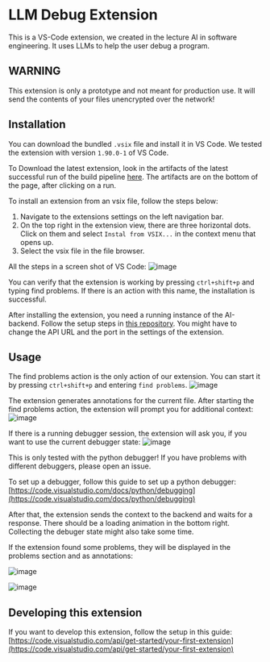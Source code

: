 # LLM Debug Extension

This is a VS-Code extension, we created in the lecture AI in software engineering. It uses LLMs to help the user debug a program.

## WARNING

This extension is only a prototype and not meant for production use. It will send the contents of your files unencrypted over the network!

## Installation

You can download the bundled `.vsix` file and install it in VS Code. We tested the extension with version `1.90.0-1` of VS Code.

To Download the latest extension, look in the artifacts of the latest successful run of the build pipeline [here](https://github.com/ai4se1/llm-debug/actions/workflows/build.yml). The artifacts are on the bottom of the page, after clicking on a run.

To install an extension from an vsix file, follow the steps below:

1. Navigate to the extensions settings on the left navigation bar.
3. On the top right in the extension view, there are three horizontal dots. Click on them and select `Instal from VSIX...` in the context menu that opens up.
4. Select the vsix file in the file browser.

All the steps in a screen shot of VS Code:
![image](https://github.com/user-attachments/assets/e6bc1cf9-0bf0-43e4-8b3a-ceaf2c8321c8)


You can verify that the extension is working by pressing `ctrl+shift+p` and typing find problems. If there is an action with this name, the installation is successful.

After installing the extension, you need a running instance of the AI-backend. Follow the setup steps in [this repository](https://github.com/ai4se1/ai-backend). You might have to change the API URL and the port in the settings of the extension.

## Usage

The find problems action is the only action of our extension. You can start it by pressing `ctrl+shift+p` and entering `find problems`. 
![image](https://github.com/user-attachments/assets/eba4dc4f-10ed-405a-9b78-afbca31d9b00)

The extension generates annotations for the current file. After starting the find problems action, the extension will prompt you for additional context:
![image](https://github.com/user-attachments/assets/1a811169-139d-464d-a8dc-39afd61a1236)

If there is a running debugger session, the extension will ask you, if you want to use the current debugger state:
![image](https://github.com/user-attachments/assets/f03c5f92-776a-4c46-b9f2-ca3db529a1c2)

This is only tested with the python debugger! If you have problems with different debuggers, please open an issue.

To set up a debugger, follow this guide to set up a python debugger: [https://code.visualstudio.com/docs/python/debugging](https://code.visualstudio.com/docs/python/debugging)

After that, the extension sends the context to the backend and waits for a response. There should be a loading animation in the bottom right. Collecting the debuger state might also take some time.

If the extension found some problems, they will be displayed in the problems section and as annotations:

![image](https://github.com/user-attachments/assets/1ea80de8-e22f-40b5-9742-d3fc9cdec0b0)

![image](https://github.com/user-attachments/assets/0acdcb79-df7a-40f8-bea5-14d8dfd4ae6b)

## Developing this extension

If you want to develop this extension, follow the setup in this guide: [https://code.visualstudio.com/api/get-started/your-first-extension](https://code.visualstudio.com/api/get-started/your-first-extension)
